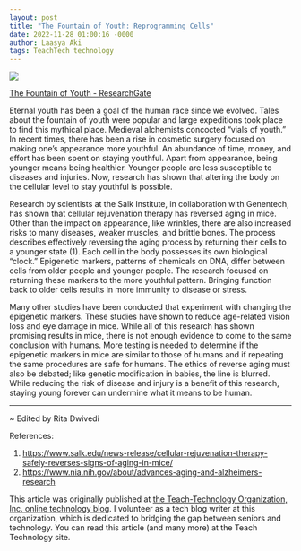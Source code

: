```yaml
---
layout: post
title: "The Fountain of Youth: Reprogramming Cells"
date: 2022-11-28 01:00:16 -0000
author: Laasya Aki
tags: TeachTech technology
---
```

![](https://img1.wsimg.com/isteam/ip/256c2eac-6fce-4fa6-8cc2-cb0858d3cc58/Erhard-Schoen-Fountain-of-Youth-ca-1525-woodcu.jpg/:/rs=w:1280)

[The Fountain of Youth - ResearchGate](https://www.researchgate.net/figure/Erhard-Schoen-Fountain-of-Youth-ca-1525-woodcut-Germanisches-Nationalmuseum_fig2_333189630)

Eternal youth has been a goal of the human race since we evolved. Tales about the fountain of youth were popular and large expeditions took place to find this mythical place. Medieval alchemists concocted “vials of youth.” In recent times, there has been a rise in cosmetic surgery focused on making one’s appearance more youthful. An abundance of time, money, and effort has been spent on staying youthful. Apart from appearance, being younger means being healthier. Younger people are less susceptible to diseases and injuries. Now, research has shown that altering the body on the cellular level to stay youthful is possible. 

Research by scientists at the Salk Institute, in collaboration with Genentech, has shown that cellular rejuvenation therapy has reversed aging in mice. Other than the impact on appearance, like wrinkles, there are also increased risks to many diseases, weaker muscles, and brittle bones. The process describes effectively reversing the aging process by returning their cells to a younger state (1). Each cell in the body possesses its own biological “clock.” Epigenetic markers, patterns of chemicals on DNA, differ between cells from older people and younger people. The research focused on returning these markers to the more youthful pattern. Bringing function back to older cells results in more immunity to disease or stress. 

Many other studies have been conducted that experiment with changing the epigenetic markers. These studies have shown to reduce age-related vision loss and eye damage in mice. While all of this research has shown promising results in mice, there is not enough evidence to come to the same conclusion with humans. More testing is needed to determine if the epigenetic markers in mice are similar to those of humans and if repeating the same procedures are safe for humans. The ethics of reverse aging must also be debated; like genetic modification in babies, the line is blurred. While reducing the risk of disease and injury is a benefit of this research, staying young forever can undermine what it means to be human.


------------------

~ Edited by Rita Dwivedi

References:
1. https://www.salk.edu/news-release/cellular-rejuvenation-therapy-safely-reverses-signs-of-aging-in-mice/
2. https://www.nia.nih.gov/about/advances-aging-and-alzheimers-research

This article was originally published at [the Teach-Technology Organization, Inc. online technology blog](https://teach-technology.org/blog). I volunteer as a tech blog writer at this organization, which is dedicated to bridging the gap between seniors and technology. You can read this article (and many more) at the Teach Technology site. 
